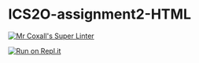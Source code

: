 # ICS2O-assignment2-HTML

[![Mr Coxall's Super Linter](https://github.com/Allen-Li-hub/ICS2O-assignment2-CSharpworkflows/Mr%20Coxall's%20Super%20Linter/badge.svg)](https://github.com/Allen-Li-hub/ICS2O-assignment2-CSharp/actions/)

[![Run on Repl.it](https://repl.it/badge/github/Allen-Li-hub/ICS2O-assignment2-CSharp)](https://repl.it/github/Allen-Li-hub/ICS2O-assignment2-CSharp)
